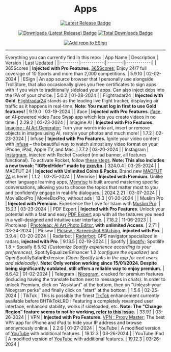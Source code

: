 <h1 align="center">Apps</h1>

<p align="center">
  <a href="https://github.com/computers-robbers/Apps/releases/latest"><img src="https://img.shields.io/github/v/release/computers-robbers/Apps?color=%232ea44f&label=Latest%20Release" alt="Latest Release Badge"></a>
</p>

<p align="center">
    <a href="https://github.com/computers-robbers/Apps/releases/latest"><img src="https://img.shields.io/github/downloads/computers-robbers/Apps/latest/total?color=%23007BFF&label=Downloads%20(Latest%20Release)" alt="Downloads (Latest Release) Badge"></a>
    <a href="https://github.com/computers-robbers/Apps/releases"><img src="https://img.shields.io/github/downloads/computers-robbers/Apps/total?color=%23007BFF&label=Total%20Downloads" alt="Total Downloads Badge"></a>
</p>

<p align="center">
    <a href="https://fwuf.in/#/esign://addsource?url=https://raw.githubusercontent.com/computers-robbers/Apps/main/apps_esign.json">
    <img src="https://img.shields.io/badge/Add%20repo%20to%20ESign-%20blue?style=for-the-badge&color=1e90ff" alt="Add repo to ESign">
  </a>
</p>

---

Everything you can currently find in this repo:
| App Name | Description | Version | Last Updated |
|:---------|:-----------:|:-------:|:------------:|
| 365Scores | **Injected with Pro Features**. [365Scores](https://apps.apple.com/us/app/365scores-live-scores-news/id571801488); Enjoy 24/7 full coverage of 10 Sports and more than 2,000 competitions. | 5.9.10 | 02-02-2024 |
| ESign | An app source browser that I personally use alongside TrollStore, that also occasionally gives you free certificates to sign apps with if you wish to traditionally sideload your apps. Can also inject debs into the IPA of your choice. | 5.0.2 | 01-28-2024 |
| Flightradar24 | **Injected with Gold**. [Flightradar24](https://apps.apple.com/kg/app/flightradar24-flight-tracker/id382233851) stands as the leading live flight tracker, displaying air traffic as it happens in real-time. **Note: You must log in first to use Gold features!** | 9.19.0 | 03-19-2024 |
| iface | **Injected with Pro Features**. [iface](https://apps.apple.com/us/app/iface-ai-video-face-swap-app/id1471067972), an AI-powered video Face Swap app which lets you create videos in no time. | 2.29.2 | 03-23-2024 |
| Imagine AI | **Injected with Pro Features**. [Imagine : AI Art Generator](https://apps.apple.com/us/app/imagine-ai-art-generator/id1664121419); Turn your words into art, insert or remove objects in images using AI, restyle your photos and much more! | 1.7.2 | 02-23-2024 |
| Infuse | **Injected with Pro Features.** Ignite your video content with [Infuse](https://apps.apple.com/us/app/infuse-video-player/id1136220934) – the beautiful way to watch almost any video format on your iPhone, iPad, Apple TV, and Mac. | 7.7.2 | 03-20-2024 |
| Instagram | [Instagram](https://apps.apple.com/us/app/instagram/id389801252), injected with Rocket Cracked (no ad banner, all features functional). To activate Rocket, follow [these steps](https://github.com/swaggyP36000/TrollStore-IPAs/issues/22#issuecomment-1439411683). **Note: This also includes a new tweak: "IGReelHider" made by [zxcvbn](https://t.me/asdfzxcvbn0).** | 324.0.4 | 03-25-2024 |
| MADFUT 24 | **Injected with Unlimited Coins & Packs**. Brand new [MADFUT 24](https://apps.apple.com/us/app/madfut-24/id6446899306) is here! | 1.1.2 | 03-25-2024 |
| Memrise | **Injected with Premium.** Unlike other language learning apps, [Memrise](https://apps.apple.com/us/app/memrise-easy-language-learning/id635966718) is built around mastering specific conversations, allowing you to choose the topics that matter most to you and confidently engage in real-life dialogues. | 2024.2.21 | 03-07-2024 |
| MovieBoxPro | MovieBoxPro, without ads | 13.3 | 01-20-2024 |
| Muslim Pro | **Injected with Premium.** Experience the Love for Islam with [Muslim Pro](https://apps.apple.com/us/app/muslim-pro-ramadan-2024/id388389451). | 15.2.1 | 03-23-2024 |
| PDF Expert | **Injected with Pro Features**. Unlock your potential with a fast and easy [PDF Expert](https://apps.apple.com/us/app/pdf-expert-editor-reader/id743974925) app with all the features you need in a well-designed and intuitive user interface. | 7.18.2 | 11-06-2023 |
| Photoleap | [Photoleap: AI Art Photo Editor](https://apps.apple.com/us/app/photoleap-ai-art-photo-editor/id1191337894), **with unlimited Access**. | 2.71 | 03-24-2024 |
| Picsew | [Picsew - Screenshot Stitching](https://apps.apple.com/gb/app/picsew-screenshot-stitching/id1208145167), **injected with Pro**. | 3.9.4 | 03-20-2024 |
| Radarbot | [Radarbot](https://apps.apple.com/us/app/radarbot-speed-cameras-gps/id1099797635); GPS navigator specialized in radars, **injected with Pro**. | 9.13.5 | 02-19-2024 |
| Spotify | [Spotify](https://apps.apple.com/ie/app/spotify-music-and-podcasts/id324684580); Spotilife 1.8 + Sposify 8.5.52 *(Customize Spotify experience according to your preferences)*, SpotifyEqualizerEnhancer 1.2 *(configure the equalizer)* and OpenSpotifySafariExtension *(Open Spotify links in the app for cert users and sideloadly)*. **Note: Only version working since 15/01/2024. Despite being significantly outdated, still offers a reliable way to enjoy premium.** | 8.6.42 | 01-02-2024 |
| Telegram | [Nicegram](https://apps.apple.com/us/app/nicegram-ai-chat-for-telegram/id1608870673), cracked for premium features (including having the translate button next to messages in chats). In order to unlock Premium, click on "Assistant" at the bottom, then on "Unleash your Nicegram perks" and finally click on "start" at the bottom. | 1.5.6 | 02-25-2024 |
| TikTok | This is possibly the finest [TikTok](https://apps.apple.com/us/app/tiktok/id835599320) enhancement currently available before BHTikTokLRD : Featuring a completely revamped user interface, enhanced stability, works if sideloaded, etc. **Note: The "Change Region" feature seems to not be working, [refer to this issue](https://github.com/swaggyP36000/TrollStore-IPAs/issues/141).** | 33.9.1 | 03-26-2024 |
| VPN | **Injected with Pro Features**. [VPN : Proxy Master](https://apps.apple.com/mz/app/vpn-proxy-master/id1456731716); The best VPN app for iPhone and iPad to hide your IP address and browse anonymously online. | 2.2.6 | 01-27-2024 |
| YouTube | A modified version of [YouTube](https://apps.apple.com/us/app/youtube-watch-listen-stream/id544007664) with additional features. | 19.12.3 | 03-26-2024 |
| YouTube iPad | A modified version of [YouTube](https://apps.apple.com/us/app/youtube-watch-listen-stream/id544007664) with additional features. | 19.12.3 | 03-26-2024 |